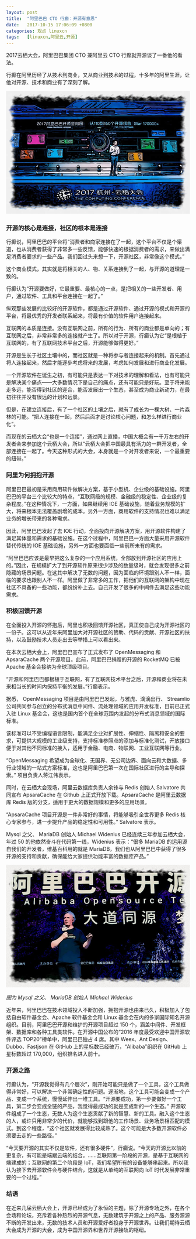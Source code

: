 ```yaml
---
layout: post
title:	"阿里巴巴 CTO 行癫：开源有意思"
date:	2017-10-15 17:06:09 +0800 
categories:	观点 linuxcn 
tags:	[linuxcn,阿里云,开源]
---
```



2017云栖大会，阿里巴巴集团 CTO 兼阿里云 CTO 行癫就开源谈了一番他的看法。


行癫在阿里历经了从技术到商业，又从商业到技术的过程，十多年的阿里生涯，让他对开源、技术和商业有了深刻了解。


![](/Asserts/Images/album/201710/15/170526zm9ncv2urzpprwhm.jpeg)


### 开源的核心是连接，社区的根本是连接


行癫说，阿里巴巴的平台将“消费者和商家连接在了一起，这个平台不仅是个渠道，也从消费者获得了非常多一些反馈，能够快速的根据消费者的需求，来做出满足消费者要求的一些产品。我们回过头来想一下，开源社区，非常像这个模式。”


这个商业模式，其实就是将相关的人、物、关系连接到了一起，与开源的道理是一致的。


行癫认为“开源要做好，它最重要、最核心的一点，是把相关的一些开发者、用户，通过软件、工具和平台连接在一起了。”


纵观那些发展的比较好的开源软件，都是通过开源软件、通过开源的模式和开源的平台，将最优秀的开发者联系起来，将最有价值的软件用户连接起来。


互联网的本质是连接。没有互联网之前，所有的行为、所有的商业都是单向的；有互联网之后，非常非常多的连接就产生了。所以对于开源，行癫认为它“是根植于互联网的，有了互联网技术平台之后，开源能够做得更好。”


开源是生长于社区土壤中的，而社区就是一种将参与者连接起来的机制。首先通过将人连接起来，然后才能逐步考虑将来的发展，考虑如何发展和进行商业化发展。


一个开源软件在诞生之初，有可能只是表达一下对技术的理解和看法，也有可能只是解决某个痛点——大多数情况下是自己的痛点，还有可能只是好玩。至于将来能走多远，能否得到社区的迎合，能否发展出一个生态，甚至成为商业新动力，在最初往往并没有很远的计划和远景。


但是，在建立连接后，有了一个社区的土壤之后，就有了成长为一棵大树、一片森林的可能。“把人连接在一起，然后后面才是讨论核心问题，和怎么样进行商业化”。


而现在的云栖大会“也是一个连接”，通过网上直播，中国大概会有一千万左右的开发者会来参加这个云栖大会，所以“云栖大会把中国最具有活力的一群开发者，全部连接在一起了。今天这种形式的大会，本身就是一个对开发者来说，一个最重要的纽带。”


### 阿里为何拥抱开源


阿里巴巴最初是采用商用软件做解决方案，基于小型机、企业级的基础设施。阿里巴巴的平台三个比较大的特点，“互联网级的规模、金融级的稳定性、企业级的复杂程度。”在这种情况下，一方面，如果继续用 IOE 基础设施，随着业务规模的扩大，将来根本无法覆盖剧增的成本。另外一方面，商用软件的支持情况也难以满足业务的增长带来的各种需求。


因此，阿里巴巴发起了去 IOE 行动，全面投向开源解决方案，用开源软件构建了满足其体量和需求的基础设施。在这个过程中，阿里巴巴一方面大量采用开源软件替代传统的 IOE 基础设施，另外一方面也要面临一些前所未有的需求。


“阿里巴巴应该是最早把这么复杂的一个应用系统，全部放到开源社区的应用上的。”因此，在规模扩大了到开源软件原来很少涉及的数量级时，就会发现很多之前隐藏的场景问题。在这其中解决了无数的问题，因为面临的环境跟别人不一样，面临的要求也跟别人不一样。阿里做了非常多的工作，把他们的互联网的架构中现在社区不具备的一些功能，都纷纷补上去。自己开发了很多的中间件去满足这些功能需求。


### 积极回馈开源


在全面投入开源的怀抱后，阿里也积极回馈开源社区，真正使自己成为开源社区的一份子。这可以从近年来阿里加大对开源社区的赞助、代码的贡献、开源社区的扶持，以及鼓励技术人员走出去等举措上可以看出来。


在本次云栖大会上，阿里巴巴宣布了正式发布了 OpenMessaging 和 ApsaraCache 两个开源项目。此前，阿里巴巴捐赠的开源的 RocketMQ 已被 Apache 基金会接纳为全球顶级项目。


“开源和阿里巴巴都根植于互联网，有了互联网技术平台之后，开源和商业将在未来相当长的时间内保持平衡的发展。”行癫表示。


据悉， OpenMessaging 项目是由阿里巴巴发起，与雅虎、滴滴出行、 Streamlio 公司共同参与创立的分布式消息中间件、流处理领域的应用开发标准，目前已正式入驻 Linux 基金会，这也是国内首个在全球范围内发起的分布式消息领域的国际标准。


该标准可以不受编程语言限制，能满足企业对扩展性、伸缩性、隔离和安全的要求，可提供大规模的工业级支持，支持标准参照点的添加与标准化测试，开放接口便于对其他不同标准的接入，适用于金融、电商、物联网、工业互联网等行业。


“OpenMessaging 希望成为全球化、无国界、无公司边界、面向云和大数据、多行业领域的一站式方案标准，这也是阿里巴巴第一次在国际社区进行的主导和探索。” 项目负责人蒋江伟表示。


同时，在云栖大会现场，阿里云数据库负责人余锋与 Redis 创始人 Salvatore 共同宣布 ApsaraCache 在 Github 上正式开放下载。ApsaraCache 是阿里云数据库 Redis 版的分支，适用于更大的数据规模和更多的应用场景。


“ApsaraCache 项目开源是一件非常好的事情，将能够吸引全世界更多 Redis 核心专家参与，进一步提升产品的稳定性和可用性。” Salvatore 表示。


Mysql 之父、 MariaDB 创始人 Michael Widenius 已经连续三年参加云栖大会，年过 50 的他依然奋斗在代码第一线，Widenius 表示：“很多 MariaDB 的运用源自我们的开发者，维基百科用的就是 MariaDB，我们也从阿里巴巴中获得了很多开源的支持和贡献，确保能给大家提供功能丰富的数据库产品。”


![](/Asserts/Images/album/201710/15/170545maq8vzyw2yrv272w.jpeg)


*图为 Mysql 之父、 MariaDB 创始人 Michael Widenius* 


近年来，阿里巴巴在技术领域投入不断加强，拥抱开源也由来已久，积极加入了包括自由软件基金会、Apache 软件基金会和 Linux 基金会在内的多家国际知名开源组织。目前，阿里巴巴开源和维护的开源项目超过 150 个，涵盖中间件、开发框架、数据库和各种工具类软件。在开源中国公布的“2016 年度最受欢迎中国开源软件评选 TOP20”榜单中，阿里巴巴独占 4 席。其中 Weex、Ant Design、Dubbo、Fastjson 在 GitHub 上的星标数已经破万，“Alibaba”组织在 GitHub 上星标数超过 170,000，组织排名进入前十。


### 开源之路


行癫认为，“开源我觉得有几个层次”，刚开始可能只是做了一个工具，这个工具做得非常好，可以解决一个非常确定性的问题。逐渐地，这个工具可能会变成一个产品、变成一个系统，慢慢延伸出一堆工具。“开源要成功，第一步要做好一个工具，第二步会变成全链的产品，我觉得最成功的就是变成新的一个生态。” 开源软件组成了一个生态，无数人为这个生态贡献了新的智慧、新的工具。融入这个生态的人，或许只用非常少的代价，就能够找到跟他的工作场景、业务场景相匹配的模式。到这个程度，“这个社区就发展得比较成熟了。这个可能是大多数开源软件必须要去走的一些路径。”


“今天要开源的其实不仅是软件，还有很多硬件”，行癫说。“今天的开源比以前的更复杂，有可能是端跟云端的结合。……互联网第一阶段的开源，是基于互联网的端建成的；互联网的第二个阶段是 IoT，我们希望所有的设备能够串起来。所以我认为接下去开源软件会与硬件结合，这就是从单纯的互联网向 IoT 时代发展非常重要的一个过程。”


### 结语


在近来几届云栖大会上，开源已经成为了永恒的主题，除了开源专场之外，在各个会场和论坛，充斥着各种热烈的开源气息，无数建筑于开源之上的产品、服务源源不断的开发出来，无数的技术人员和开源爱好者投身于开源世界。让我们期待云栖大会成为开源的大会，成为中国开源界和世界开源接轨的枢纽。
